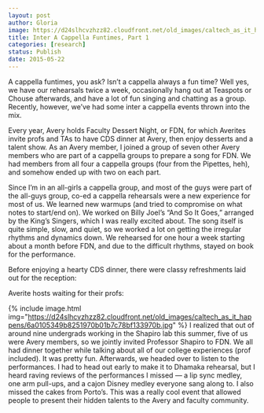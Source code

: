 ```yaml
---
layout: post
author: Gloria
image: https://d24slhcvzhzz82.cloudfront.net/old_images/caltech_as_it_happens/6a0105349b8251970b01bb082fecf4970d.jpg
title: Inter A Cappella Funtimes, Part 1
categories: [research]
status: Publish
date: 2015-05-22
---
```



A cappella funtimes, you ask? Isn’t a cappella always a fun time? Well yes, we have our rehearsals twice a week, occasionally hang out at Teaspots or Chouse afterwards, and have a lot of fun singing and chatting as a group. Recently, however, we’ve had some inter a cappella events thrown into the mix.

Every year, Avery holds Faculty Dessert Night, or FDN, for which Averites invite profs and TAs to have CDS dinner at Avery, then enjoy desserts and a talent show. As an Avery member, I joined a group of seven other Avery members who are part of a cappella groups to prepare a song for FDN. We had members from all four a cappella groups (four from the Pipettes, heh), and somehow ended up with two on each part.

Since I’m in an all-girls a cappella group, and most of the guys were part of the all-guys group, co-ed a cappella rehearsals were a new experience for most of us. We learned new warmups (and tried to compromise on what notes to start/end on). We worked on Billy Joel’s “And So It Goes,” arranged by the King’s Singers, which I was really excited about. The song itself is quite simple, slow, and quiet, so we worked a lot on getting the irregular rhythms and dynamics down. We rehearsed for one hour a week starting about a month before FDN, and due to the difficult rhythms, stayed on book for the performance.

Before enjoying a hearty CDS dinner, there were classy refreshments laid out for the reception:

Averite hosts waiting for their profs:

{% include image.html img="https://d24slhcvzhzz82.cloudfront.net/old_images/caltech_as_it_happens/6a0105349b8251970b01b7c78bf133970b.jpg" %}
I realized that out of around nine undergrads working in the Shapiro lab this summer, five of us were Avery members, so we jointly invited Professor Shapiro to FDN. We all had dinner together while talking about all of our college experiences (prof included). It was pretty fun. Afterwards, we headed over to listen to the performances. I had to head out early to make it to Dhamaka rehearsal, but I heard raving reviews of the performances I missed — a lip sync medley, one arm pull-ups, and a cajon Disney medley everyone sang along to. I also missed the cakes from Porto’s. This was a really cool event that allowed people to present their hidden talents to the Avery and faculty community.

